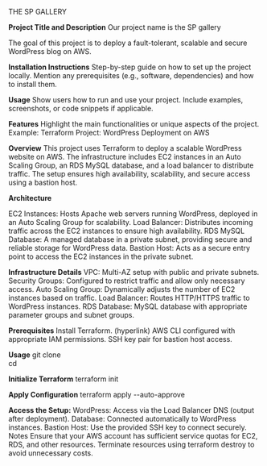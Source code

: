 THE SP GALLERY

**Project Title and Description**
Our project name is the SP gallery

The goal of this project is to deploy a fault-tolerant, scalable and secure WordPress blog on AWS.

**Installation Instructions**
Step-by-step guide on how to set up the project locally.
Mention any prerequisites (e.g., software, dependencies) and how to install them.

**Usage**
Show users how to run and use your project.
Include examples, screenshots, or code snippets if applicable.

**Features**
Highlight the main functionalities or unique aspects of the project.
Example:
Terraform Project: WordPress Deployment on AWS

**Overview**
This project uses Terraform to deploy a scalable WordPress website on AWS. The infrastructure includes EC2 instances in an Auto Scaling Group, an RDS MySQL database, and a load balancer to distribute traffic. The setup ensures high availability, scalability, and secure access using a bastion host.

**Architecture**

EC2 Instances:
Hosts Apache web servers running WordPress, deployed in an Auto Scaling Group for scalability.
Load Balancer:
Distributes incoming traffic across the EC2 instances to ensure high availability.
RDS MySQL Database:
A managed database in a private subnet, providing secure and reliable storage for WordPress data.
Bastion Host:
Acts as a secure entry point to access the EC2 instances in the private subnet.

**Infrastructure Details**
VPC:
Multi-AZ setup with public and private subnets.
Security Groups:
Configured to restrict traffic and allow only necessary access.
Auto Scaling Group:
Dynamically adjusts the number of EC2 instances based on traffic.
Load Balancer:
Routes HTTP/HTTPS traffic to WordPress instances.
RDS Database:
MySQL database with appropriate parameter groups and subnet groups.

**Prerequisites**
Install Terraform. (hyperlink)
AWS CLI configured with appropriate IAM permissions.
SSH key pair for bastion host access.

**Usage**
git clone <repository-url>  
cd <repository-directory> 

**Initialize Terraform**
terraform init

**Apply Configuration**
terraform apply --auto-approve

**Access the Setup:**
WordPress:
                Access via the Load Balancer DNS (output after deployment).
Database:
                Connected automatically to WordPress instances.
Bastion Host:
                Use the provided SSH key to connect securely.
Notes
Ensure that your AWS account has sufficient service quotas for EC2, RDS, and other resources.
Terminate resources using terraform destroy to avoid unnecessary costs.